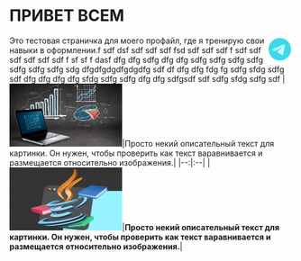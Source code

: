# ПРИВЕТ ВСЕМ
[<img title="Мой Телеграм" width="48" align="right" src="https://github.com/agvaravin/agvaravin/blob/main/pix/ico/telegram.png" />][MyTelegram]
Это тестовая страничка для моего профайл, где я тренирую свои навыки в оформлении.f sdf dsf sdf sdf sdf fsd sdf sdf sdf f sdf sdf sdf sdf sdf sdf f sf sf f dasf dfg dfg sdfg dfg dfg sdfg sdfg sdfg sdfg sdfg sdfg sdfg sdg dfgdfgdgdfgdgdfg sdf df dfg dfg fdg fg sdfg sfdg sdfg sdf dfg dfg dfg dfg sfdg sdfg sdfg dfg dfg sdfgsdf sdf sdfg sfdg sdfg sdf 
|[<img title="Портфолио Аналитика Данных" width="200" src="https://github.com/agvaravin/agvaravin/blob/main/pix/main_ad.jpg" />][DataAnalitic]|Просто некий описательный текст для картинки. Он нужен, чтобы проверить как текст варавнивается и размещается относительно изображения.|
|--:|:--|
|[<img title="Портфолио Аналитика Данных" width="200" src="https://github.com/agvaravin/agvaravin/blob/main/pix/main_java.jpg" />][DataAnalitic]|**Просто некий описательный текст для картинки. Он нужен, чтобы проверить как текст варавнивается и размещается относительно изображения.**|

[DataAnalitic]: https://github.com/agvaravin/DataAnalitic
[MyTelegram]: https://t.me/AGVaravin
